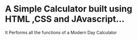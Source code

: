 # A Simple Calculator built using HTML ,CSS and JAvascript...
It Performs all the functions of a Modern Day Calculator

